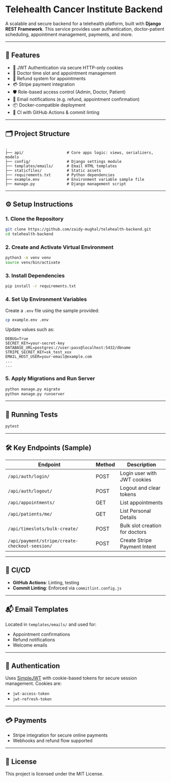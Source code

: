 # Telehealth Cancer Institute Backend

A scalable and secure backend for a telehealth platform, built with **Django REST Framework**. This service provides
user authentication, doctor-patient scheduling, appointment management, payments, and more.

---

## 🚀 Features

- 🔐 JWT Authentication via secure HTTP-only cookies
- 📅 Doctor time slot and appointment management
- 🧾 Refund system for appointments
- 💳 Stripe payment integration
- 🛡️ Role-based access control (Admin, Doctor, Patient)
- 📩 Email notifications (e.g. refund, appointment confirmation)
- 📦 Docker-compatible deployment
- 🧪 CI with GitHub Actions & commit linting

---

## 🗂️ Project Structure

```
.
├── api/                   # Core apps logic: views, serializers, models
├── config/                # Django settings module
├── templates/emails/      # Email HTML templates
├── staticfiles/           # Static assets
├── requirements.txt       # Python dependencies
├── example.env            # Environment variable sample file
├── manage.py              # Django management script
```

---

## ⚙️ Setup Instructions

### 1. Clone the Repository

```bash
git clone https://github.com/zaidy-mughal/telehealth-backend.git
cd telehealth-backend
```

### 2. Create and Activate Virtual Environment

```bash
python3 -m venv venv
source venv/bin/activate
```

### 3. Install Dependencies

```bash
pip install -r requirements.txt
```

### 4. Set Up Environment Variables

Create a `.env` file using the sample provided:

```bash
cp example.env .env
```

Update values such as:

```env
DEBUG=True
SECRET_KEY=your-secret-key
DATABASE_URL=postgres://user:pass@localhost:5432/dbname
STRIPE_SECRET_KEY=sk_test_xxx
EMAIL_HOST_USER=your-email@example.com
...
...
```

### 5. Apply Migrations and Run Server

```bash
python manage.py migrate
python manage.py runserver
```

---

## 🧪 Running Tests

```bash
pytest
```

---

## 🛠️ Key Endpoints (Sample)

| Endpoint                                       | Method | Description                    |
|------------------------------------------------|--------|--------------------------------|
| `/api/auth/login/`                             | POST   | Login user with JWT cookies    |
| `/api/auth/logout/`                            | POST   | Logout and clear tokens        |
| `/api/appointments/`                           | GET    | List appointments              |
| `/api/patients/me/`                            | GET    | List Personal Details          |
| `/api/timeslots/bulk-create/`                  | POST   | Bulk slot creation for doctors |
| `/api/payment/stripe/create-checkout-seesion/` | POST   | Create Stripe Payment Intent   |

---

## 🧩 CI/CD

- **GitHub Actions**: Linting, testing
- **Commit Linting**: Enforced via `commitlint.config.js`

---

## 📬 Email Templates

Located in `templates/emails/` and used for:

- Appointment confirmations
- Refund notifications
- Welcome emails

---

## 🔐 Authentication

Uses [SimpleJWT](https://django-rest-framework-simplejwt.readthedocs.io/en/latest/) with cookie-based tokens for secure
session management. Cookies are:

- `jwt-access-token`
- `jwt-refresh-token`

---

## 💳 Payments

- Stripe integration for secure online payments
- Webhooks and refund flow supported

---

## 📄 License

This project is licensed under the MIT License.


